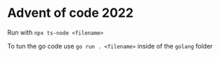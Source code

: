 # Advent of code 2022

Run with `npx ts-node <filename>`

To tun the go code use `go run . <filename>` inside of the `golang` folder
